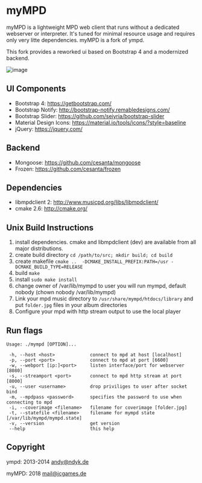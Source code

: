 myMPD
====

myMPD is a lightweight MPD web client that runs without a dedicated webserver or interpreter. 
It's tuned for minimal resource usage and requires only very litte dependencies.
myMPD is a fork of ympd.

This fork provides a reworked ui based on Bootstrap 4 and a modernized backend.

![image](https://jcgames.de/stuff/myMPD/screenshots.gif)

UI Components
-------------
 - Bootstrap 4: https://getbootstrap.com/
 - Bootstrap Notify: http://bootstrap-notify.remabledesigns.com/
 - Bootstrap Slider: https://github.com/seiyria/bootstrap-slider
 - Material Design Icons: https://material.io/tools/icons/?style=baseline
 - jQuery: https://jquery.com/

Backend
-------
 - Mongoose: https://github.com/cesanta/mongoose
 - Frozen: https://github.com/cesanta/frozen

Dependencies
------------
 - libmpdclient 2: http://www.musicpd.org/libs/libmpdclient/
 - cmake 2.6: http://cmake.org/

Unix Build Instructions
-----------------------

1. install dependencies. cmake and libmpdclient (dev) are available from all major distributions.
2. create build directory ```cd /path/to/src; mkdir build; cd build```
3. create makefile ```cmake ..  -DCMAKE_INSTALL_PREFIX:PATH=/usr -DCMAKE_BUILD_TYPE=RELEASE```
4. build ```make```
5. install ```sudo make install```
6. change owner of /var/lib/mympd to user you will run mympd, default nobody (chown nobody /var/lib/mympd)
7. Link your mpd music directory to ```/usr/share/mympd/htdocs/library``` and put ```folder.jpg``` files in your album directories
8. Configure your mpd with http stream output to use the local player

Run flags
---------
```
Usage: ./mympd [OPTION]...

 -h, --host <host>             connect to mpd at host [localhost]
 -p, --port <port>             connect to mpd at port [6600]
 -w, --webport [ip:]<port>     listen interface/port for webserver [8080]
 -s, --streamport <port>       connect to mpd http stream at port [8000]
 -u, --user <username>         drop priviliges to user after socket bind
 -m, --mpdpass <password>      specifies the password to use when connecting to mpd
 -i, --coverimage <filename>   filename for coverimage [folder.jpg]
 -t, --statefile <filename>    filename for mympd state [/var/lib/mympd/mympd.state]
 -v, --version                 get version
 --help                        this help
```

Copyright
---------
ympd: 2013-2014 <andy@ndyk.de>

myMPD: 2018 <mail@jcgames.de>
